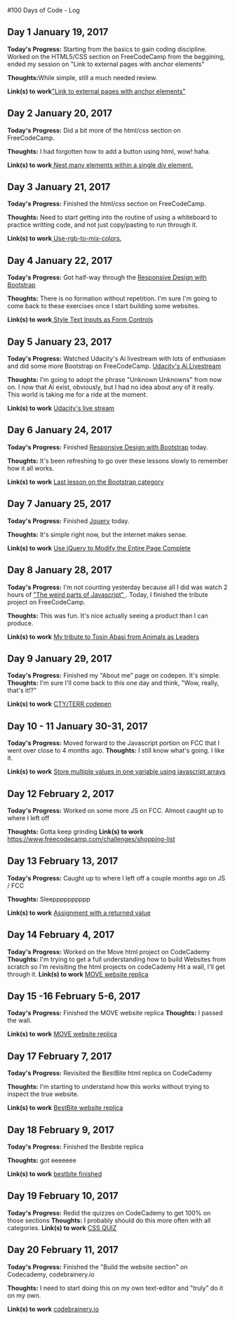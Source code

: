 #100 Days of Code - Log

<h2>Day 1 January 19, 2017</h2>
<b>Today's Progress:</b> 
Starting from the basics to gain coding discipline.
Worked on the HTML5/CSS section on FreeCodeCamp from the beggining, ended my session on "Link to external pages with anchor elements"

<b>Thoughts:</b>While simple, still a much needed review.

<b>Link(s) to work</b><a href="https://www.freecodecamp.com/challenges/link-to-external-pages-with-anchor-elements">"Link to external pages with anchor elements"</a>

<h2>Day 2 January 20, 2017</h2>
<b>Today's Progress:</b>
Did a bit more of the html/css section on FreeCodeCamp.

<b>Thoughts:</b> I had forgotten how to add a button using html, wow! haha.

<b>Link(s) to work</b><a href="https://www.freecodecamp.com/challenges/nest-many-elements-within-a-single-div-element"> Nest many elements within a single div element. </a>

<h2>Day 3 January 21, 2017</h2>
<b>Today's Progress:</b>
Finished the html/css section on FreeCodeCamp.

<b>Thoughts:</b> Need to start getting into the routine of using a whiteboard to practice writting code, and not just copy/pasting to run through it.

<b>Link(s) to work</b><a href="https://www.freecodecamp.com/challenges/use-rgb-to-mix-colors"> Use-rgb-to-mix-colors. </a>

<h2>Day 4 January 22, 2017</h2>
<b>Today's Progress:</b>
Got half-way through the <a href="https://www.freecodecamp.com/map-aside#nested-collapseResponsiveDesignwithBootstrap">Responsive Design with Bootstrap</a>

<b>Thoughts:</b> 
There is no formation without repetition. I'm sure I'm going to come back to these exercises once I start building some websites.

<b>Link(s) to work</b><a href="https://www.freecodecamp.com/challenges/style-text-inputs-as-form-controls"> Style Text Inputs as Form Controls</a>

<h2>Day 5 January 23, 2017</h2>
<b>Today's Progress:</b>
Watched Udacity's Ai livestream with lots of enthusiasm and did some more Bootstrap on FreeCodeCamp.
<a href="https://t.co/Ua13ASMoiR"> Udacity's Ai Livestream </a>

<b>Thoughts:</b> 
I'm going to adopt the phrase "Unknown Unknowns" from now on. I now that Ai exist, obviously, but I had no idea about any of it really. This world is taking me for a ride at the moment.

<b>Link(s) to work</b> 
<a href="https://t.co/Ua13ASMoiR"> Udacity's live stream</a>

<h2>Day 6 January 24, 2017</h2>
<b>Today's Progress:</b>
Finished <a href="https://www.freecodecamp.com/map-aside#nested-collapseResponsiveDesignwithBootstrap">Responsive Design with Bootstrap</a> today.

<b>Thoughts:</b> 
It's been refreshing to go over these lessons slowly to remember how it all works.

<b>Link(s) to work</b> 
<a href="https://www.freecodecamp.com/challenges/use-comments-to-clarify-code">Last lesson on the Bootstrap category</a>

<h2>Day 7 January 25, 2017</h2>
<b>Today's Progress:</b>
Finished <a href="https://www.freecodecamp.com/map-aside#nested-collapsejQuery">Jquery</a> today.

<b>Thoughts:</b> 
It's simple right now, but the internet makes sense.

<b>Link(s) to work</b> 
<a href="https://www.freecodecamp.com/challenges/use-jquery-to-modify-the-entire-page"> Use jQuery to Modify the Entire Page Complete</a>

<h2>Day 8 January 28, 2017</h2>
<b>Today's Progress:</b>
I'm not counting yesterday because all I did was watch 2 hours of <a href="https://www.youtube.com/watch?v=Bv_5Zv5c-Ts"> "The weird parts of Javascript" </a>.
Today, I finished the tribute project on FreeCodeCamp. 

<b>Thoughts:</b> 
This was fun. It's nice actually seeing a product than I can produce.

<b>Link(s) to work</b> 
<a href="http://codepen.io/CTY-TERR/full/rjYqvx/"> My tribute to Tosin Abasi from Animals as Leaders</a>

<h2> Day 9 January 29, 2017</h2>
<b> Today's Progress:</b>
Finished my "About me" page on codepen. It's simple.
<b>Thoughts:</b>
I'm sure I'll come back to this one day and think, "Wow, really, that's it!?"

<b>Link(s) to work</b>
<a href="http://codepen.io/CTY-TERR/full/bgaNqq/"> CTY/TERR codepen</a>

<h2> Day 10 - 11 January 30-31, 2017</h2>
<b> Today's Progress:</b>
Moved forward to the Javascript portion on FCC that I went over close to 4 months ago.
<b>Thoughts:</b>
I still know what's going. I like it.

<b>Link(s) to work</b>
<a href="https://www.freecodecamp.com/challenges/store-multiple-values-in-one-variable-using-javascript-arrays">Store multiple values in one variable using javascript arrays</a>

<h2> Day 12 February 2, 2017</h2>
<b> Today's Progress:</b>
Worked on some more JS on FCC. Almost caught up to where I left off

<b>Thoughts:</b>
Gotta keep grinding
<b>Link(s) to work</b>
<a href=" ">https://www.freecodecamp.com/challenges/shopping-list</a>

<h2> Day 13 February 13, 2017</h2>
<b> Today's Progress:</b>
Caught up to where I left off a couple months ago on JS / FCC

<b>Thoughts:</b>
Sleepppppppppp

<b>Link(s) to work</b>
<a href="https://www.freecodecamp.com/challenges/assignment-with-a-returned-value"> Assignment with a returned value </a>

<h2> Day 14 February 4, 2017</h2>
<b> Today's Progress:</b>
Worked on the Move html project on CodeCademy
<b>Thoughts:</b>
I'm trying to get a full understanding how to build Websites from scratch so I'm revisiting the html projects on codeCademy
Hit a wall, I'll get through it.
<b>Link(s) to work</b>
<a href="https://www.codecademy.com/courses/web-ext/projects/html-css-prj_move">MOVE website replica</a>

<h2> Day 15 -16 February 5-6, 2017</h2>
<b> Today's Progress:</b>
Finished the MOVE website replica
<b>Thoughts:</b>
I passed the wall.

<b>Link(s) to work</b>
<a href="https://www.codecademy.com/courses/web-ext/projects/html-css-prj_move"> MOVE website replica</a>

<h2> Day 17 February 7, 2017</h2>
<b> Today's Progress:</b>
Revisited the BestBite html replica on CodeCademy

<b>Thoughts:</b>
I'm starting to understand how this works without trying to inspect the true website.

<b>Link(s) to work</b>
<a href="https://www.codecademy.com/courses/web-ext/projects/html-css-prj_bestbite">BestBite website replica</a>

<h2> Day 18 February 9, 2017</h2>
<b> Today's Progress:</b>
Finished the Besbite replica

<b>Thoughts:</b>
got eeeeeee

<b>Link(s) to work</b>
<a href="https://www.codecademy.com/courses/web-ext/projects/html-css-prj_bestbite">bestbite finished</a>

<h2> Day 19 February 10, 2017</h2>
<b> Today's Progress:</b>
Redid the quizzes on CodeCademy to get 100% on those sections
<b>Thoughts:</b>
I probably should do this more often with all categories.
<b>Link(s) to work</b>
<a href="https://www.codecademy.com/courses/web-ext/units/html-css-prjs-6/quizzes/html-css-unit-6"> CSS QUIZ</a>

<h2> Day 20 February 11, 2017</h2>
<b> Today's Progress:</b>
Finished the "Build the website section" on Codecademy, codebrainery.io

<b>Thoughts:</b>
I need to start doing this on my own text-editor and "truly" do it on my own.

<b>Link(s) to work</b>
<a href="https://www.codecademy.com/courses/make-a-website/projects/codebrainery">codebrainery.io</a>



<!--

<h2> Day 9 January 29, 2017</h2>
<b> Today's Progress:</b>

<b>Thoughts:</b>

<b>Link(s) to work</b>
<a href=" "> </a>

<h2> Day 9 January 29, 2017</h2>
<b> Today's Progress:</b>

<b>Thoughts:</b>

<b>Link(s) to work</b>
<a href=" "> </a>

<h2> Day 9 January 29, 2017</h2>
<b> Today's Progress:</b>

<b>Thoughts:</b>

<b>Link(s) to work</b>
<a href=" "> </a>

<h2> Day 9 January 29, 2017</h2>
<b> Today's Progress:</b>

<b>Thoughts:</b>

<b>Link(s) to work</b>
<a href=" "> </a>


!-->

